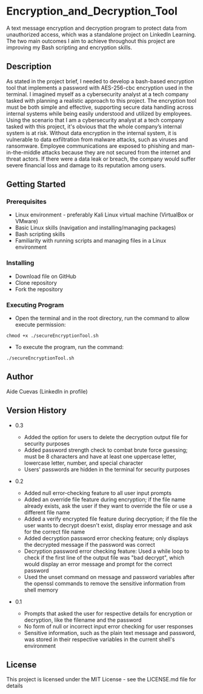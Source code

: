 # Encryption_and_Decryption_Tool

A text message encryption and decryption program to protect data from unauthorized access, which was a standalone project on LinkedIn Learning. The two main outcomes I aim to achieve throughout this project are improving my Bash scripting and encryption skills.

## Description 

As stated in the project brief, I needed to develop a bash-based encryption tool that implements a password with AES-256-cbc encryption used in the terminal. I imagined myself as a cybersecurity analyst at a tech company tasked with planning a realistic approach to this project. The encryption tool must be both simple and effective, supporting secure data handling across internal systems while being easily understood and utilized by employees. 
Using the scenario that I am a cybersecurity analyst at a tech company tasked with this project, it's obvious that the whole company’s internal system is at risk. Without data encryption in the internal system, it is vulnerable to data exfiltration from malware attacks, such as viruses and ransomware. Employee communications are exposed to phishing and man-in-the-middle attacks because they are not secured from the internet and threat actors. If there were a data leak or breach, the company would suffer severe financial loss and damage to its reputation among users.

## Getting Started

### Prerequisites

* Linux environment - preferably Kali Linux virtual machine (VirtualBox or VMware)
* Basic Linux skills (navigation and installing/managing packages)
* Bash scripting skills
* Familiarity with running scripts and managing files in a Linux environment

### Installing

* Download file on GitHub
* Clone repository
* Fork the repository

### Executing Program

* Open the terminal and in the root directory, run the command to allow execute permission:
```
chmod +x ./secureEncryptionTool.sh
```
* To execute the program, run the command:
```
./secureEncryptionTool.sh
```

## Author

Aide Cuevas (LinkedIn in profile)

## Version History

* 0.3
    * Added the option for users to delete the decryption output file for security purposes
    * Added password strength check to combat brute force guessing; must be 8 characters and have at least one uppercase letter, lowercase letter, number, and special character
    * Users' passwords are hidden in the terminal for security purposes
      
*  0.2
    * Added null error-checking feature to all user input prompts
    * Added an override file feature during encryption; if the file name already exists, ask the user if they want to override the file or use a different file name
    * Added a verify encrypted file feature during decryption; if the file the user wants to decrypt doesn't exist, display error message and ask for the correct file name
    * Added decryption password error checking feature; only displays the decrypted message if the password was correct
    * Decryption password error checking feature: Used a while loop to check if the first line of the output file was "bad decrypt", which would display an error message and prompt for the correct password
    * Used the unset command on message and password variables after the openssl commands to remove the sensitive information from shell memory

* 0.1
    * Prompts that asked the user for respective details for encryption or decryption, like the filename and the password
    * No form of null or incorrect input error checking for user responses
    * Sensitive information, such as the plain text message and password, was stored in their respective variables in the current shell's environment

## License

This project is licensed under the MIT License - see the LICENSE.md file for details
